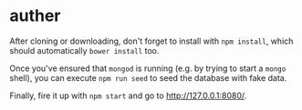 # auther

After cloning or downloading, don't forget to install with `npm install`, which should automatically `bower install` too.

Once you've ensured that `mongod` is running (e.g. by trying to start a `mongo` shell), you can execute `npm run seed` to seed the database with fake data.

Finally, fire it up with `npm start` and go to http://127.0.0.1:8080/.
